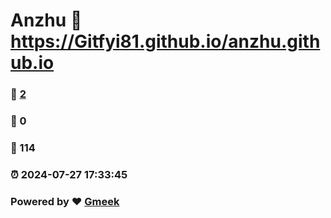 # Anzhu :link: https://Gitfyi81.github.io/anzhu.github.io 
### :page_facing_up: [2](https://Gitfyi81.github.io/anzhu.github.io/tag.html) 
### :speech_balloon: 0 
### :hibiscus: 114 
### :alarm_clock: 2024-07-27 17:33:45 
### Powered by :heart: [Gmeek](https://github.com/Meekdai/Gmeek)
